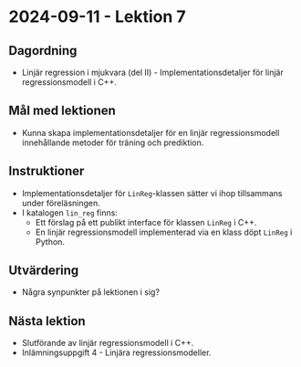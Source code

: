 # 2024-09-11 - Lektion 7

## Dagordning
* Linjär regression i mjukvara (del II) - Implementationsdetaljer för linjär regressionsmodell i C++.

## Mål med lektionen
* Kunna skapa implementationsdetaljer för en linjär regressionsmodell innehållande metoder för träning och prediktion.

## Instruktioner
* Implementationsdetaljer för `LinReg`-klassen sätter vi ihop tillsammans under föreläsningen.
* I katalogen `lin_reg` finns:
  * Ett förslag på ett publikt interface för klassen `LinReg` i C++.
  * En linjär regressionsmodell implementerad via en klass döpt `LinReg` i Python.

## Utvärdering
* Några synpunkter på lektionen i sig?

## Nästa lektion
* Slutförande av linjär regressionsmodell i C++.
* Inlämningsuppgift 4 - Linjära regressionsmodeller.
